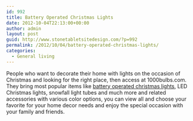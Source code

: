 ```yaml
---
id: 992
title: Battery Operated Christmas Lights
date: 2012-10-04T22:13:00+00:00
author: admin
layout: post
guid: http://www.stonetabletsitedesign.com/?p=992
permalink: /2012/10/04/battery-operated-christmas-lights/
categories:
  - General living
---
```

People who want to decorate their home with lights on the occasion of Christmas and looking for the right place, then access at 1000bulbs.com. They bring most popular items like [battery operated christmas lights](http://www.1000bulbs.com/category/battery-operated-christmas-lights/), LED Christmas lights, snowfall light tubes and much more and related accessories with various color options, you can view all and choose your favorite for your home decor needs and enjoy the special occasion with your family and friends.